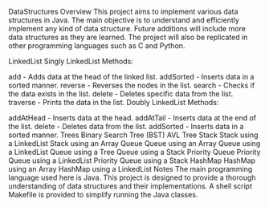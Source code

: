 
DataStructures
Overview
This project aims to implement various data structures in Java. The main objective is to understand and efficiently implement any kind of data structure. Future additions will include more data structures as they are learned. The project will also be replicated in other programming languages such as C and Python.

LinkedList
Singly LinkedList
Methods:

add - Adds data at the head of the linked list.
addSorted - Inserts data in a sorted manner.
reverse - Reverses the nodes in the list.
search - Checks if the data exists in the list.
delete - Deletes specific data from the list.
traverse - Prints the data in the list.
Doubly LinkedList
Methods:

addAtHead - Inserts data at the head.
addAtTail - Inserts data at the end of the list.
delete - Deletes data from the list.
addSorted - Inserts data in a sorted manner.
Trees
Binary Search Tree (BST)
AVL Tree
Stack
Stack using a LinkedList
Stack using an Array
Queue
Queue using an Array
Queue using a LinkedList
Queue using a Tree
Queue using a Stack
Priority Queue
Priority Queue using a LinkedList
Priority Queue using a Stack
HashMap
HashMap using an Array
HashMap using a LinkedList
Notes
The main programming language used here is Java. This project is designed to provide a thorough understanding of data structures and their implementations. A shell script Makefile is provided to simplify running the Java classes.
